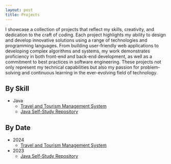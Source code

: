 ```yaml
---
layout: post
title: Projects
---
```


 I showcase a collection of projects that reflect my skills, creativity, and dedication to the craft of coding. Each project highlights my ability to design and develop innovative solutions using a range of technologies and programming languages. From building user-friendly web applications to developing complex algorithms and systems, my work demonstrates proficiency in both front-end and back-end development, as well as a commitment to best practices in software engineering. These projects not only represent my technical capabilities but also my passion for problem-solving and continuous learning in the ever-evolving field of technology.

## By Skill  
- Java
    - [Travel and Tourism Management System](booking-system)
    - [Java Self-Study Repository][java-self-study-repository]

## By Date  
- 2024
    - [Travel and Tourism Management System]((booking-system))
- 2023
    - [Java Self-Study Repository][java-self-study-repository]

[java-self-study-repository]: https://github.com/it-moisesmoreno/java